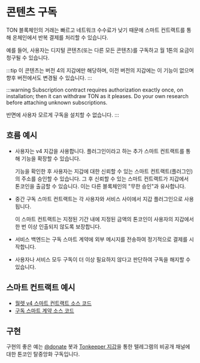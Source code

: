 # 콘텐츠 구독

TON 블록체인의 거래는 빠르고 네트워크 수수료가 낮기 때문에 스마트 컨트랙트를 통해 온체인에서 반복 결제를 처리할 수 있습니다.

예를 들어, 사용자는 디지털 콘텐츠(또는 다른 모든 콘텐츠)를 구독하고 월 1톤의 요금이 청구될 수 있습니다.

:::tip
이 콘텐츠는 버전 4의 지갑에만 해당하며, 이전 버전의 지갑에는 이 기능이 없으며 향후 버전에서도 변경될 수 있습니다.
:::

:::warning
Subscription contract requires authorization exactly once, on installation; then it can withdraw TON as it pleases. Do your own research before attaching unknown subscriptions.

반면에 사용자 모르게 구독을 설치할 수 없습니다.
:::

## 흐름 예시

- 사용자는 v4 지갑을 사용합니다. 플러그인이라고 하는 추가 스마트 컨트랙트를 통해 기능을 확장할 수 있습니다.

  기능을 확인한 후 사용자는 지갑에 대한 신뢰할 수 있는 스마트 컨트랙트(플러그인)의 주소를 승인할 수 있습니다. 그 후 신뢰할 수 있는 스마트 컨트랙트가 지갑에서 톤코인을 출금할 수 있습니다. 이는 다른 블록체인의 "무한 승인"과 유사합니다.

- 중간 구독 스마트 컨트랙트는 각 사용자와 서비스 사이에서 지갑 플러그인으로 사용됩니다.

  이 스마트 컨트랙트는 지정된 기간 내에 지정된 금액의 톤코인이 사용자의 지갑에서 한 번 이상 인출되지 않도록 보장합니다.

- 서비스 백엔드는 구독 스마트 계약에 외부 메시지를 전송하여 정기적으로 결제를 시작합니다.

- 사용자나 서비스 모두 구독이 더 이상 필요하지 않다고 판단하여 구독을 해지할 수 있습니다.

## 스마트 컨트랙트 예시

- [월렛 v4 스마트 컨트랙트 소스 코드](https://github.com/ton-blockchain/wallet-contract/blob/main/func/wallet-v4-code.fc)
- [구독 스마트 계약 소스 코드](https://github.com/ton-blockchain/wallet-contract/blob/main/func/simple-subscription-plugin.fc)

## 구현

구현의 좋은 예는 [@donate](https://t.me/donate) 봇과 [Tonkeeper 지갑](https://tonkeeper.com)을 통한 텔레그램의 비공개 채널에 대한 톤코인 탈중앙화 구독입니다.
